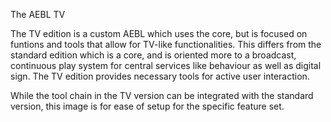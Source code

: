 The AEBL TV

The TV edition is a custom AEBL which uses the core, but is focused on funtions and tools that allow for TV-like functionalities.  This differs from the standard edition which is a core, and is oriented more to a broadcast, continuous play system for central services like behaviour as well as digital sign.  The TV edition provides necessary tools for active user interaction.

While the tool chain in the TV version can be integrated with the standard version, this image is for ease of setup for the specific feature set.
